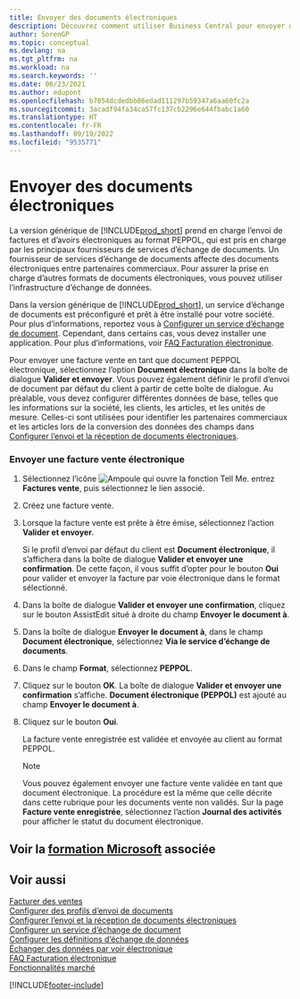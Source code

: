 ```yaml
---
title: Envoyer des documents électroniques
description: Découvrez comment utiliser Business Central pour envoyer des factures et des avoirs électroniques au format PEPPOL.
author: SorenGP
ms.topic: conceptual
ms.devlang: na
ms.tgt_pltfrm: na
ms.workload: na
ms.search.keywords: ''
ms.date: 06/23/2021
ms.author: edupont
ms.openlocfilehash: b7054dcdedbb86edad111297b59347a6aa60fc2a
ms.sourcegitcommit: 3acadf94fa34ca57fc137cb2296e644fbabc1a60
ms.translationtype: HT
ms.contentlocale: fr-FR
ms.lasthandoff: 09/19/2022
ms.locfileid: "9535771"
---
```

# <a name="send-electronic-documents"></a>Envoyer des documents électroniques

La version générique de [!INCLUDE[prod_short](includes/prod_short.md)] prend en charge l’envoi de factures et d’avoirs électroniques au format PEPPOL, qui est pris en charge par les principaux fournisseurs de services d’échange de documents. Un fournisseur de services d’échange de documents affecte des documents électroniques entre partenaires commerciaux. Pour assurer la prise en charge d’autres formats de documents électroniques, vous pouvez utiliser l’infrastructure d’échange de données.  

 Dans la version générique de [!INCLUDE[prod_short](includes/prod_short.md)], un service d’échange de documents est préconfiguré et prêt à être installé pour votre société. Pour plus d’informations, reportez vous à [Configurer un service d’échange de document](across-how-to-set-up-a-document-exchange-service.md). Cependant, dans certains cas, vous devez installer une application. Pour plus d’informations, voir [FAQ Facturation électronique](faq-electronic-invoicing.yml).  

 Pour envoyer une facture vente en tant que document PEPPOL électronique, sélectionnez l’option **Document électronique** dans la boîte de dialogue **Valider et envoyer**. Vous pouvez également définir le profil d’envoi de document par défaut du client à partir de cette boîte de dialogue. Au préalable, vous devez configurer différentes données de base, telles que les informations sur la société, les clients, les articles, et les unités de mesure. Celles-ci sont utilisées pour identifier les partenaires commerciaux et les articles lors de la conversion des données des champs dans [Configurer l’envoi et la réception de documents électroniques](across-how-to-set-up-electronic-document-sending-and-receiving.md).  

### <a name="to-send-an-electronic-sales-invoice"></a>Envoyer une facture vente électronique

1. Sélectionnez l’icône ![Ampoule qui ouvre la fonction Tell Me.](media/ui-search/search_small.png "Dites-moi ce que vous voulez faire") entrez **Factures vente**, puis sélectionnez le lien associé.  

2. Créez une facture vente.  

3. Lorsque la facture vente est prête à être émise, sélectionnez l’action **Valider et envoyer**.  

     Si le profil d’envoi par défaut du client est **Document électronique**, il s’affichera dans la boîte de dialogue **Valider et envoyer une confirmation**. De cette façon, il vous suffit d’opter pour le bouton **Oui** pour valider et envoyer la facture par voie électronique dans le format sélectionné.  

4. Dans la boîte de dialogue **Valider et envoyer une confirmation**, cliquez sur le bouton AssistEdit situé à droite du champ **Envoyer le document à**.  

5. Dans la boîte de dialogue **Envoyer le document à**, dans le champ **Document électronique**, sélectionnez **Via le service d’échange de documents**.  

6. Dans le champ **Format**, sélectionnez **PEPPOL**.  

7. Cliquez sur le bouton **OK**. La boîte de dialogue **Valider et envoyer une confirmation** s’affiche. **Document électronique (PEPPOL)** est ajouté au champ **Envoyer le document à**.  

8. Cliquez sur le bouton **Oui**.  

     La facture vente enregistrée est validée et envoyée au client au format PEPPOL.  

    > [!NOTE]  
    >  Vous pouvez également envoyer une facture vente validée en tant que document électronique. La procédure est la même que celle décrite dans cette rubrique pour les documents vente non validés. Sur la page **Facture vente enregistrée**, sélectionnez l’action **Journal des activités** pour afficher le statut du document électronique.  

## <a name="see-related-microsoft-training"></a>Voir la [formation Microsoft](/training/modules/electronic-documents-dynamics-365-business-central/index) associée

## <a name="see-also"></a>Voir aussi

[Facturer des ventes](sales-how-invoice-sales.md)  
[Configurer des profils d’envoi de documents](sales-how-setup-document-send-profiles.md)  
[Configurer l’envoi et la réception de documents électroniques](across-how-to-set-up-electronic-document-sending-and-receiving.md)  
[Configurer un service d’échange de document](across-how-to-set-up-a-document-exchange-service.md)  
[Configurer les définitions d’échange de données](across-how-to-set-up-data-exchange-definitions.md)  
[Échanger des données par voir électronique](across-data-exchange.md)  
[FAQ Facturation électronique](faq-electronic-invoicing.yml)  
[Fonctionnalités marché](ui-across-business-areas.md)  


[!INCLUDE[footer-include](includes/footer-banner.md)]
